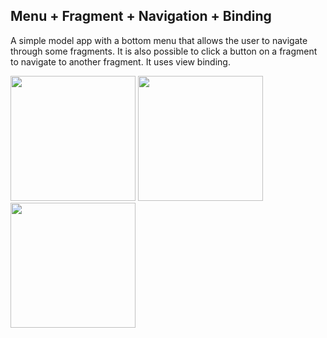 ## Menu + Fragment + Navigation + Binding

A simple model app with a bottom menu that allows the user to navigate through some fragments.
It is also possible to click a button on a fragment to navigate to another fragment.
It uses view binding.


<img src="images/001.jpg" width="200">
<img src="images/002.jpg" width="200">
<img src="images/003.jpg" width="200">
